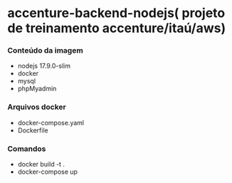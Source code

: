 # accenture-backend-nodejs( projeto de treinamento accenture/itaú/aws) 
### Conteúdo da imagem
- nodejs 17.9.0-slim
- docker
- mysql
- phpMyadmin
### Arquivos docker
- docker-compose.yaml
- Dockerfile

### Comandos
- docker build -t <name> .
- docker-compose up